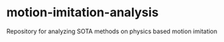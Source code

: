# motion-imitation-analysis
Repository for analyzing SOTA methods on physics based motion imitation
